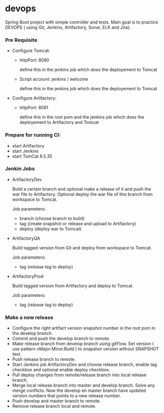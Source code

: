 # devops
Spring Boot project with simple controller and tests. 
Main goal is to practice DEVOPS ( using Git, Jenkins, Artifactory, Sonar, ELK and Jira).

### Pre Requisite

- Configure Tomcat:

  - httpPort: 8080
  
     define this in the jenkins job which does the deployement to Tomcat
  
  - Script account: jenkins / welcome
  
    define this in the jenkins job which does the deployement to Tomcat

- Configure Artifactory:

  - httpPort: 8081
  
    define this in the root pom and the jenkins job which does the deployement to Artifactory and Tomcat


### Prepare for running CI:
- start Artifactory
- start Jenkins
- start TomCat 8.5.35


### Jenkin Jobs

- ArtifactoryDev
  
  Build a certain branch and optional make a release of it and push  the war file to Artifactory.
  Optional deploy the war file of this branch from workspace to Tomcat.
  
  Job parameters:
  - branch (choose branch to build)
  - tag (create snapshot or release and upload to Artifactory)
  - deploy (deploy war to Tomcat)
  
- ArtifactoryQA

  Build tagged version from Git and deploy from workspace to Tomcat.
  
  Job parameters:
    - tag (release tag to deploy)
  
- ArtifactoryProd

  Build tagged version from Artifactory and deploy to Tomcat.

  Job parameters:
  - tag (release tag to deploy)


### Make a new release
- Configure the right artifact version snapshot number in the root pom in the develop branch.
- Commit and push the develop branch to remote.
- Make release branch from develop branch using gitFlow. Set version ( use pattern vMajor.Minor.Build ) to snapshot version without SNAPSHOT text.
- Push release branch to remote.
- Start Jenkins job ArtifactoryDev and choose release branch, enable tag checkbox and optional enable deploy checkbox.
- Pull deploy changes from remote/release branch into local release branch.
- Merge local release branch into master and develop branch. Solve any merge conflicts. Now the develop en master branch have updated version numbers that points to a new release number.
- Push develop and master branch to remote.
- Remove release branch local and remote.
